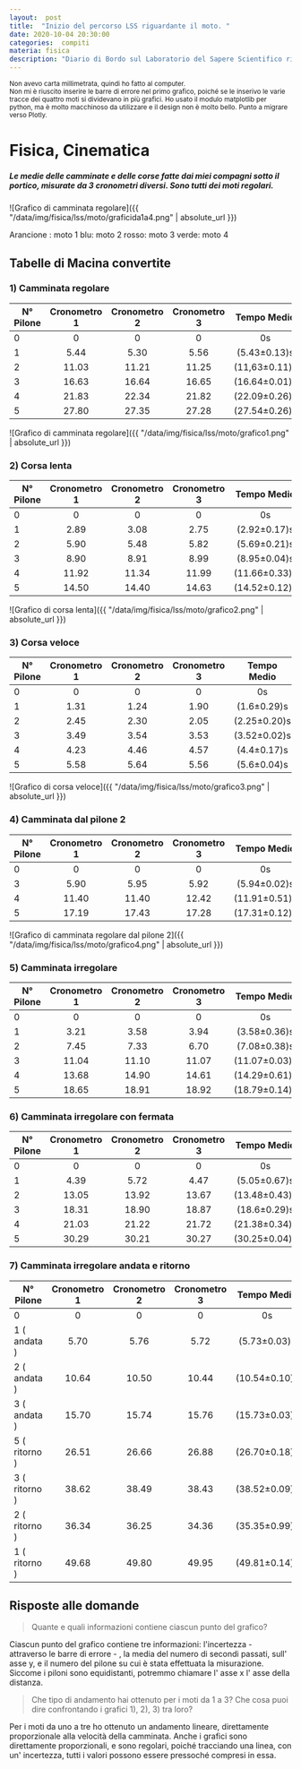 ```yaml
---
layout:  post
title:  "Inizio del percorso LSS riguardante il moto. "
date: 2020-10-04 20:30:00
categories:  compiti
materia: fisica
description: "Diario di Bordo sul Laboratorio del Sapere Scientifico riguardante Acidi e Basi. Resoconto della seconda lezione, in cui proviamo a far solubilizzare carbonato di calcio in acqua, acido cloridrico e aceto. Successivamente osserviamo la solubilizzazione di metalli in polvere in una soluzione contenente acido cloridrico."
---
```

<sub> Non avevo carta millimetrata, quindi ho fatto al computer. </sub><br>
<sub> Non mi è riuscito inserire le barre di errore nel primo grafico, poiché se le inserivo le varie tracce dei quattro moti si dividevano in più grafici.  </sub>
<sub> Ho usato il modulo matplotlib  per python, ma è molto macchinoso da utilizzare e il design non è molto bello. Punto a migrare verso Plotly. </sub>

# Fisica, Cinematica

##### Le medie delle camminate e delle corse fatte dai miei compagni sotto il portico, misurate da 3 cronometri diversi. Sono tutti dei moti regolari.

![Grafico di camminata regolare]({{ "/data/img/fisica/lss/moto/graficida1a4.png" | absolute_url }})

Arancione : moto 1
blu: moto 2
rosso: moto 3
verde: moto 4

## Tabelle di Macina convertite


### 1) Camminata regolare


| N° Pilone | Cronometro 1 | Cronometro 2 | Cronometro 3 | Tempo Medio |
|---|:---:|:---:|:---:|:---:|
0|0|0|0|0s
1|5.44|5.30|5.56|(5.43±0.13)s
2|11.03|11.21|11.25|(11,63±0.11)s
3|16.63|16.64|16.65|(16.64±0.01)s
4|21.83|22.34|21.82|(22.09±0.26)s
5|27.80|27.35|27.28|(27.54±0.26)s

![Grafico di camminata regolare]({{ "/data/img/fisica/lss/moto/grafico1.png" | absolute_url }})


### 2) Corsa lenta

| N° Pilone | Cronometro 1 | Cronometro 2 | Cronometro 3 | Tempo Medio |
|---|:---:|:---:|:---:|:---:|
0|0|0|0|0s
1|2.89|3.08|2.75|(2.92±0.17)s
2|5.90|5.48|5.82|(5.69±0.21)s
3|8.90|8.91|8.99|(8.95±0.04)s
4|11.92|11.34|11.99|(11.66±0.33)s
5|14.50|14.40|14.63|(14.52±0.12)s

![Grafico di corsa lenta]({{ "/data/img/fisica/lss/moto/grafico2.png" | absolute_url }})

### 3) Corsa veloce

| N° Pilone | Cronometro 1 | Cronometro 2 | Cronometro 3 | Tempo Medio |
|---|:---:|:---:|:---:|:---:|
0|0|0|0|0s
1|1.31|1.24|1.90|(1.6±0.29)s
2|2.45|2.30|2.05|(2.25±0.20)s
3|3.49|3.54|3.53|(3.52±0.02)s
4|4.23|4.46|4.57|(4.4±0.17)s
5|5.58|5.64|5.56|(5.6±0.04)s

![Grafico di corsa veloce]({{ "/data/img/fisica/lss/moto/grafico3.png" | absolute_url }})


### 4)  Camminata dal pilone 2

| N° Pilone | Cronometro 1 | Cronometro 2 | Cronometro 3 | Tempo Medio |
|---|:---:|:---:|:---:|:---:|
0|0|0|0|0s
3|5.90|5.95|5.92|(5.94±0.02)s
4|11.40|11.40|12.42|(11.91±0.51)s
5|17.19|17.43|17.28|(17.31±0.12)s

[^1]: Not an Error, non è un errore, non ci sono dati.

![Grafico di camminata regolare dal pilone 2]({{ "/data/img/fisica/lss/moto/grafico4.png" | absolute_url }})


### 5)  Camminata irregolare

| N° Pilone | Cronometro 1 | Cronometro 2 | Cronometro 3 | Tempo Medio |
|---|:---:|:---:|:---:|:---:|
0|0|0|0|0s
1|3.21|3.58|3.94|(3.58±0.36)s
2|7.45|7.33|6.70|(7.08±0.38)s
3|11.04|11.10|11.07|(11.07±0.03)s
4|13.68|14.90|14.61|(14.29±0.61)s
5|18.65|18.91|18.92|(18.79±0.14)s

### 6) Camminata irregolare con fermata

| N° Pilone | Cronometro 1 | Cronometro 2 | Cronometro 3 | Tempo Medio |
|---|:---:|:---:|:---:|:---:|
0|0|0|0|0s
1|4.39|5.72|4.47|(5.05±0.67)s
2|13.05|13.92|13.67|(13.48±0.43)s
3|18.31|18.90|18.87|(18.6±0.29)s
4|21.03|21.22|21.72|(21.38±0.34)s
5|30.29|30.21|30.27|(30.25±0.04)s

### 7) Camminata irregolare andata e ritorno

| N° Pilone | Cronometro 1 | Cronometro 2 | Cronometro 3 | Tempo Medio |
|---|:---:|:---:|:---:|:---:|
0|0|0|0|0s
1 ( andata )|5.70|5.76|5.72|(5.73±0.03)s
2 ( andata )|10.64|10.50|10.44|(10.54±0.10)s
3 ( andata )|15.70|15.74|15.76|(15.73±0.03)s
5 ( ritorno )|26.51|26.66|26.88|(26.70±0.18)s
3 ( ritorno )|38.62|38.49|38.43|(38.52±0.09)s
2 ( ritorno )|36.34|36.25|34.36|(35.35±0.99)s
1 ( ritorno )|49.68|49.80|49.95|(49.81±0.14)s

## Risposte alle domande

> Quante e quali informazioni contiene ciascun punto del grafico?

Ciascun punto del grafico contiene tre informazioni: l'incertezza - attraverso le barre di errore - , la media del numero di secondi passati, sull' asse y, e il numero del pilone su cui è stata effettuata la misurazione. Siccome i piloni sono equidistanti, potremmo chiamare l' asse x l' asse della distanza.

>  Che tipo di andamento hai ottenuto per i moti da 1 a 3? Che cosa puoi dire confrontando i grafici 1), 2), 3) tra loro?

Per i moti da uno a tre ho ottenuto un andamento lineare, direttamente proporzionale alla velocità della camminata. Anche i grafici sono direttamente proporzionali, e sono regolari, poiché tracciando una linea, con un' incertezza, tutti i valori possono essere pressoché compresi in essa.


